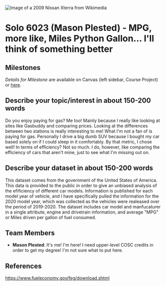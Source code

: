 ![Image of a 2009 Nissan Xterra from Wikimedia](https://upload.wikimedia.org/wikipedia/commons/thumb/0/0e/2009_Nissan_Xterra_--_08-29-2009.jpg/250px-2009_Nissan_Xterra_--_08-29-2009.jpg)
# Solo 6023 (Mason Plested) - MPG, more like, Miles Python Gallon... I'll think of something better

## Milestones

*Details for Milestone* are available on Canvas (left sidebar, Course Project) or [here](https://firas.moosvi.com/courses/data301/project/milestone01.html).

## Describe your topic/interest in about 150-200 words

Do you enjoy paying for gas? Me too! Mainly because I really like looking at sites like Gasbuddy and comparing prices. Looking at the differences between two stations is really interesting to me! What I'm not a fan of is paying for gas. Personally I drive a big dumb SUV because I bought my car based solely on if I could sleep in it comfortably. By that metric, I chose well! In terms of efficiency? Not so much. I do, however, like comparing the efficiency of cars that aren't mine, just to see what I'm missing out on. 

## Describe your dataset in about 150-200 words

This dataset comes from the government of the United States of America. This data is provided to the public in order to give an unbiased analysis of the efificiency of different car models. Information is published for each model year of vehicle, and I have specifically pulled the information for the 2020 model year, which was collected as the vehicles were realeased over the period of 2019-2020. The dataset includes car model and manfucaturer in a single attribute, engine and drivetrain information, and average "MPG" or Miles driven per gallon of fuel consumed. 

## Team Members

- **Mason Plested**: It's me! I'm here! I need upper-level COSC credits in order to get my degree! I'm not sure what to put here.

## References
https://www.fueleconomy.gov/feg/download.shtml
